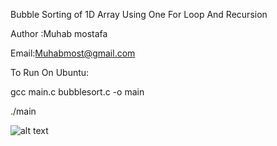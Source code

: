 Bubble Sorting of 1D Array Using One For Loop And Recursion

Author :Muhab mostafa

Email:Muhabmost@gmail.com

To Run On Ubuntu:

gcc main.c bubblesort.c -o main

./main

![alt text](https://raw.githubusercontent.com/mohabsamy0909/Bubble-Sorting-With-One-Loop/master/path/to/Test.png)
